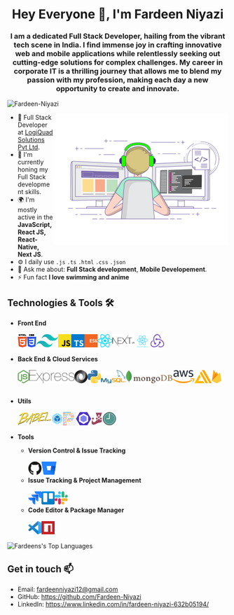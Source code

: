 <h1 align="center">Hey Everyone 👋, I'm Fardeen Niyazi</h1>
<h3 align="center">I am a dedicated Full Stack Developer, hailing from the vibrant tech scene in India. I find immense joy in crafting innovative web and mobile applications while relentlessly seeking out cutting-edge solutions for complex challenges. My career in corporate IT is a thrilling journey that allows me to blend my passion with my profession, making each day a new opportunity to create and innovate.</h3>
<p align="left"> <img src="https://komarev.com/ghpvc/?username=Fardeen-Niyazi&label=Profile%20views&color=0e75b6&style=flat" alt="Fardeen-Niyazi" /> </p>

<img align="right" alt="Coding" width="400" src="images/banner/coding.gif">

- 🏢 Full Stack Developer at [LogiQuad Solutions Pvt Ltd](https://logiquad.com/).
- 🌱 I'm currently honing my Full Stack development skills.
- 🌍 I'm mostly active in the **JavaScript, React JS, React-Native, Next JS**.
- ⚙️ I daily use `.js` `.ts` `.html` `.css` `.json`
- 💬 Ask me about: **Full Stack development**, **Mobile Developement**.
- ⚡ Fun fact **I love swimming and anime**

## Technologies & Tools 🛠️

- **Front End**
  <br>
  <br>
  [<img align="left" src=images/front-end/html-5.svg height=30>](https://www.w3schools.com/html/)
  [<img align="left" src=images/front-end/css-3.svg height=30>](https://www.w3schools.com/css/)
  [<img align="left" src=images/front-end/tailwindcss.svg height=30>](https://tailwindcss.com/)
  [<img align="left" src=images/front-end/js.svg height=30>](https://www.javascript.com/)
  [<img align="left" src=images/front-end/ts.svg height=30>](https://www.typescriptlang.org/)
  [<img align="left" src=images/front-end/es6.svg height=30>](http://es6-features.org/#Constants)
  [<img align="left" src=images/front-end/react.svg height=30>](https://reactjs.org/)
  [<img align="left" src=images/front-end/nextjs.svg height=30>](https://nextjs.org/)
  [<img align="left" src=images/front-end/react-native.svg height=30>](https://reactnative.dev/)
  [<img align="left" src=images/front-end/redux.svg height=30>](https://react-redux.js.org/)
  <br>
  <br>

- **Back End & Cloud Services**
  <br>
  <br>
  [<img align="left" src=images/back-end/node.svg height=30>](https://nodejs.org/en/)
  [<img align="left" src=images/back-end/express.svg height=30>](https://expressjs.com/)
  [<img align="left" src=images/back-end/json.svg height=30>](https://www.json.org/json-en.html)
  [<img align="left" src=images/back-end/pylogo.svg height=30>](https://www.python.org/)
  [<img align="left" src=images/back-end/mysql.svg height=30>](https://www.mysql.com/)
  [<img align="left" src=images/back-end/mongodb.svg height=30>](https://www.mongodb.com/)
  [<img align="left" src=images/cloud/aws.svg height=30>](https://aws.amazon.com/)
  [<img align="left" src=images/cloud/aws-amplify.svg height=30>](https://docs.amplify.aws/)
  [<img align="left" src=images/cloud/firebase.svg height=30>](https://firebase.google.com/)

  <br>
  <br>

- **Utils**
  <br>
  <br>
  [<img align="left" src=images/utils/babel.svg height=30>](https://babeljs.io/)
  [<img align="left" src=images/utils/webpack.svg height=30>](https://webpack.js.org/)
  [<img align="left" src=images/utils/prettier.svg height=30>](https://prettier.io/)
  [<img align="left" src=images/utils/eslint.svg height=30>](https://eslint.org/)
  [<img align="left" src=images/utils/jest.svg height=30>](https://jestjs.io/)
  [<img align="left" src=images/utils/momentjs.svg height=30>](https://momentjs.com/)
  <br>
  <br>

- **Tools**

  - **Version Control & Issue Tracking**
    <br>
    <br>
    [<img align="left" src=images/version-control/github.svg height=30>](https://github.com/)
    [<img align="left" src=images/version-control/bitbucket.svg height=30>](https://bitbucket.org/)
    <br>
    <br>
  - **Issue Tracking & Project Management**
    <br>
    <br>
    [<img align="left" src=images/project-management/jira.svg height=30>](https://www.atlassian.com/software/jira)
    [<img align="left" src=images/project-management/trello.svg height=30>](https://trello.com/)
    [<img align="left" src=images/project-management/slack.svg height=30>](https://slack.com/)
    <br>
    <br>
  - **Code Editor & Package Manager**
    <br>
    <br>
    [<img align="left" src=images/tools/vs-code.svg height=30>](https://code.visualstudio.com/)
    [<img align="left" src=images/tools/npm.svg height=30>](https://www.npmjs.com/)
    <br>
    <br>

![Fardeens's Top Languages](https://github-readme-stats.vercel.app/api/top-langs/?username=Fardeen-Niyazi&layout=compact&hide=java)

## Get in touch 📫

- Email: fardeenniyazi12@gmail.com
- GitHub: https://github.com/Fardeen-Niyazi
- LinkedIn: https://www.linkedin.com/in/fardeen-niyazi-632b05194/
